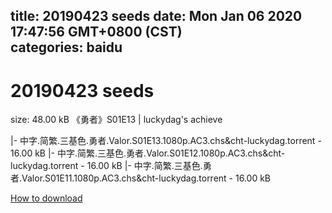 
title: 20190423 seeds
date: Mon Jan 06 2020 17:47:56 GMT+0800 (CST)    
categories: baidu
---

# 20190423 seeds
size: 48.00 kB
 《勇者》S01E13 | luckydag's achieve
 
|- 中字.简繁.三基色.勇者.Valor.S01E13.1080p.AC3.chs&cht-luckydag.torrent - 16.00 kB
|- 中字.简繁.三基色.勇者.Valor.S01E12.1080p.AC3.chs&cht-luckydag.torrent - 16.00 kB
|- 中字.简繁.三基色.勇者.Valor.S01E11.1080p.AC3.chs&cht-luckydag.torrent - 16.00 kB

[How to download](https://bpcam.bemobtrk.com/go/2ceec3aa-1ca2-46d6-b9ff-aaa5c184517c?jno=1026)